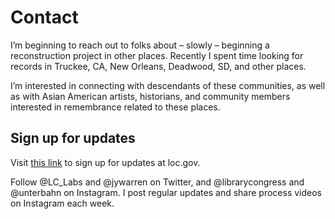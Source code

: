 # Contact

I’m beginning to reach out to folks about – slowly – beginning a reconstruction project in other places. Recently I spent time looking for records in Truckee, CA, New Orleans, Deadwood, SD, and other places.

I’m interested in connecting with descendants of these communities, as well as with Asian American artists, historians, and community members interested in remembrance related to these places.

## Sign up for updates

Visit [this link](https://labs.loc.gov/work/experiments/lost-enclaves) to sign up for updates at loc.gov.

Follow @LC_Labs and @jywarren on Twitter, and @librarycongress and @unterbahn on Instagram. I post regular updates and share process videos on Instagram each week.
